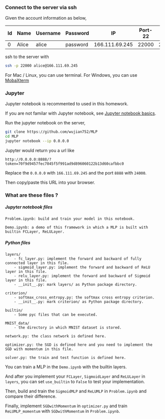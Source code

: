 ### Connect to the server via ssh

Given the account information as below,

| Id | Name | Username | Password | IP             | Port-22 | Port-6006 | Port-8888 |
|----|------|----------|----------|----------------|---------|-----------|-----------|
| 0  | Alice    | alice     | password | 166.111.69.245 | 22000   | 23000     | 24000     |

ssh to the server with
```sh
ssh -p 22000 alice@166.111.69.245
```

For Mac / Linux, you can use terminal.
For Windows, you can use [MobaXterm](http://mobaxterm.mobatek.net/download.html)


### Jupyter

Jupyter notebook is recommented to used in this homework.

If you are not familar with Jupyter notebook, see [Jupyter notebook basics]( http://jupyter-notebook.readthedocs.io/en/latest/examples/Notebook/Notebook%20Basics.html).

Run the jupyter notebook on the server,

```sh
git clone https://github.com/wujian752/MLP
cd MLP
jupyter notebook --ip 0.0.0.0
```

Jupyter would return you a url like
```
http://0.0.0.0:8888/?token=70f9d9457fec7045f5f991ad9d896060122b13d60cafbbc0
```
Replace the `0.0.0.0` with `166.111.69.245` and the port `8888` with `24000`.

Then copy/paste this URL into your browser.


### What are these files ?

##### Jupyter notebook files
```
Problem.ipynb: build and train your model in this notebook.

Demo.ipynb: a demo of this framework in which a MLP is built with builtin FCLayer, ReLULayer.
```

##### Python files
```
layers/
    - fc_layer.py: implement the forward and backward of fully connected layer in this file.
    - sigmoid_layer.py: implement the forward and backward of ReLU layer in this file.
    - relu_layer.py: implement the forward and backward of Sigmoid layer in this file.
    - __init__.py: mark layers/ as Python package directory.

criterion/
    - softmax_cross_entropy.py: the softmax cross entropy criterion.
    - __init__.py: mark criterion/ as Python package directory.

builtin/
    - Some pyc files that can be executed.

MNIST_data/
    - the directory in which MNIST dataset is stored.

network.py: the class network is defined here.

optimizer.py: the SGD is defined here and you need to implement the SGD with momentum in this file.

solver.py: the train and test function is defined here.
```

You can train a MLP in the `Demo.ipynb` with the builtin layers.

And after you implement your `FCLayer`, `SigmoidLayer` and `ReLULayer` in `layers`, you can set `use_builtin` to `False` to test your implementation.

Then, build and train the `SigmoidMLP` and `ReLUMLP` in `Problem.ipynb` and compare their difference.

Finally, implement `SGDwithMomentum` in `optimizer.py` and train `ReLUMLP_momentum` with `SGDwithMomentum` in `Problem.ipynb`.
